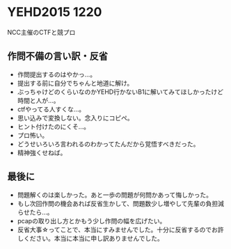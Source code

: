 # YEHD2015 1220
NCC主催のCTFと競プロ

## 作問不備の言い訳・反省
* 作問提出するのはやかっ…。  
* 提出する前に自分でちゃんと地道に解け。  
* ぶっちゃけどのくらいなのかYEHD行かないB1に解いてみてほしかったけど時間と人が…。  
* ctfやってる人すくな…。  
* 思い込みで変換しない。念入りにコピペ。  
* ヒント付けたのにくそ…。  
* プロ怖い。  
* どうせいろいろ言われるのわかってたんだから覚悟すべきだった。  
* 精神強くせねば。  

## 最後に
* 問題解くのは楽しかった。あと一歩の問題が何問かあって悔しかった。   
* もし次回作問の機会あれば反省生かして、問題数少し増やして先輩の負担減らせたら…。  
* pcapの取り出し方とかもう少し作問の幅を広げたい。  
* 反省大事☆ってことで、本当にすみませんでした。十分に反省するのでお許しください。本当に本当に申し訳ありませんでした。  
